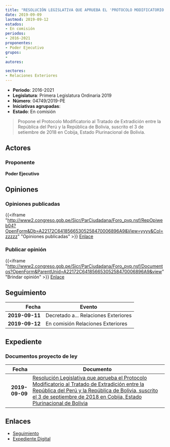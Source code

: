 ```yaml
---
title: "RESOLUCIÓN LEGISLATIVA QUE APRUEBA EL 'PROTOCOLO MODIFICATORIO AL TRATADO DE EXTRADICIÓN ENTRE LA REPÚBLICA DEL PERÚ Y LA REPÚBLICA DE BOLIVIA', SUSCRITO EL 3 DE SETIEMBRE DE 2018 EN COBIJA, ESTADO PLURINACIONAL DE BOLIVIA."
date: 2019-09-09
lastmod: 2019-09-12
estados:
- En comisión
periodos:
- 2016-2021
proponentes:
- Poder Ejecutivo
grupos:
- 
autores:

sectores:
- Relaciones Exteriores
---
```

- **Periodo**: 2016-2021
- **Legislatura**: Primera Legislatura Ordinaria 2019
- **Número**: 04749/2019-PE
- **Iniciativas agrupadas**: 
- **Estado**: En comisión

> Propone el Protocolo Modificatorio al Tratado de Extradición entre la República del Perú y la República de Bolivia, suscrito el 3 de setiembre de 2018 en Cobija, Estado Plurinacional de Bolivia.


## Actores

### Proponente

**Poder Ejecutivo**

## Opiniones

### Opiniones publicadas

{{<iframe "http://www2.congreso.gob.pe/Sicr/ParCiudadana/Foro_pvp.nsf/RepOpiweb04?OpenForm&Db=A22172C64185665305258470006896A9&View=yyyy&Col=zzzzz" "Opiniones publicadas" >}}
[Enlace](http://www2.congreso.gob.pe/Sicr/ParCiudadana/Foro_pvp.nsf/RepOpiweb04?OpenForm&Db=A22172C64185665305258470006896A9&View=yyyy&Col=zzzzz)

### Publicar opinión

{{<iframe "http://www2.congreso.gob.pe/Sicr/ParCiudadana/Foro_pvp.nsf/Documentos?OpenForm&ParentUnid=A22172C64185665305258470006896A9&view" "Brindar opinión" >}}
[Enlace](http://www2.congreso.gob.pe/Sicr/ParCiudadana/Foro_pvp.nsf/Documentos?OpenForm&ParentUnid=A22172C64185665305258470006896A9&view)


## Seguimiento

| Fecha | Evento |
|------:|--------|
| **2019-09-11** | Decretado a... Relaciones Exteriores |
| **2019-09-12** | En comisión Relaciones Exteriores |

## Expediente

### Documentos proyecto de ley

| Fecha | Documento |
|------:|-----------|
| **2019-09-09** | [Resolución Legislativa que aprueba el Protocolo Modificatorio al Tratado de Extradición entre la República del Perú y la República de Bolivia, suscrito el 3 de septiembre de 2018 en Cobija, Estado Plurinacional de Bolivia](http://www.leyes.congreso.gob.pe/Documentos/2016_2021/Proyectos_de_Ley_y_de_Resoluciones_Legislativas/PL0474920190909.pdf) |

## Enlaces

- [Seguimiento](http://www2.congreso.gob.pe/Sicr/TraDocEstProc/CLProLey2016.nsf/f7fff46988ca05b1052578e100829cc7/fc92f8e915a63e2a05258470006e3014?OpenDocument)
- [Expediente Digital](http://www2.congreso.gob.pe/Sicr/TraDocEstProc/CLProLey2016.nsf/f7fff46988ca05b1052578e100829cc7/fc92f8e915a63e2a05258470006e3014?OpenDocument&Click=05257FB7005EB655.eb71d0cf91d8294e05256cdf006b5706/$Body/0.1C6C)

